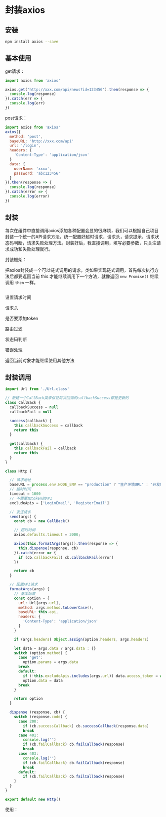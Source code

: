 # 封装axios

## 安装

```sh
npm install axios --save
```

## 基本使用

get请求：

```js
import axios from 'axios'

axios.get('http://xxx.com/api/news?id=123456').then(response => {
  console.log(response)
}).catch(err => {
  console.log(err)
})
```

post请求：
```js
import axios from 'axios'
axios({
  method: 'post',
  baseURL: 'http://xxx.com/api'
  url: '/login',
  headers: {
    'Content-Type': 'application/json'
  }
  data: {
    userName: 'xxxx',
    password: 'abc123456'
  }
}).then(response => {
  console.log(response)
}).catch(error => {
  console.log(error)
})
```
## 封装

每次在组件中直接调用axios添加各种配置会显的很麻烦，我们可以根据自己项目封装一个统一的API请求方法，统一配置好超时请求，请求头，请求提示，请求状态码判断，请求失败处理方法。封装好后，我直接调用，填写必要参数，只关注请求成功和失败处理就行。

封装框架：

把axios封装成一个可以链式调用的请求，类如果实现链式调用，首先每次执行方法后都要返回当前 this 才能继续调用下一个方法，就像返回 `new Promise()` 继续调用 `then` 一样。

```js


```



设置请求时间

请求头

是否要添加token

路由过滤

状态码判断

错误处理



返回当前对象才能继续使用其他方法

## 封装调用


```js
import Url from './Url.class'

// 新建一个CallBack类来保证每次回调的callbackSuccess都是更新的
class CallBack {
  callbackSuccess = null
  callbackFail = null

  success(callback) {
    this.callbackSuccess = callback
    return this
  }
  
  get(callback) {
    this.callbackFail = callback
    return this
  }
}

class Http {

  // 请求地址
  baseURL = process.env.NODE_ENV == "production" ? "生产环境URL" : "开发环境URL"
  // 超时时间
  timeout = 1000
  // 不需要加token的API
  excludeApis = ['LoginEmail', 'RegisterEmail']

  // 发送请求
  send(args) {
    const cb = new CallBack()

    // 超时时间
    axios.defaults.timeout = 3000;

    axios(this.formatArgs(args)).then(response => {
      this.dispense(response, cb)
    }).catch(error => {
      if (cb.callbackFail) cb.callbackFail(error)
    })

    return cb
  }

  // 配置API请求
  formatArgs(args) {
    // 基本配置
    const option = {
      url: Url[args.url],
      method: args.method.toLowerCase(),
      baseURL: this.api,
      headers: {
        'Content-Type': 'application/json'
      }
    }

    if (args.headers) Object.assign(option.headers, args.headers)

    let data = args.data ? args.data : {}
    switch (option.method) {
      case 'get':
        option.params = args.data
      break
      default:
        if (!this.excludeApis.includes(args.url)) data.access_token = window.token
        option.data = data
      break
    }

    return option
  }

  dispense (response, cb) {
    switch (response.code) {
      case 200:
        if (cb.successCallback) cb.successCallback(response.data)
        break
      case 401:
        console.log('')
        if (cb.failCallback) cb.failCallback(response)
        break
      case 403:
        console.log('')
        if (cb.failCallback) cb.failCallback(response)
        break
      default:
        if (cb.failCallback) cb.failCallback(response)
    }
  }
}

export default new Http()
```

使用：

```js

```